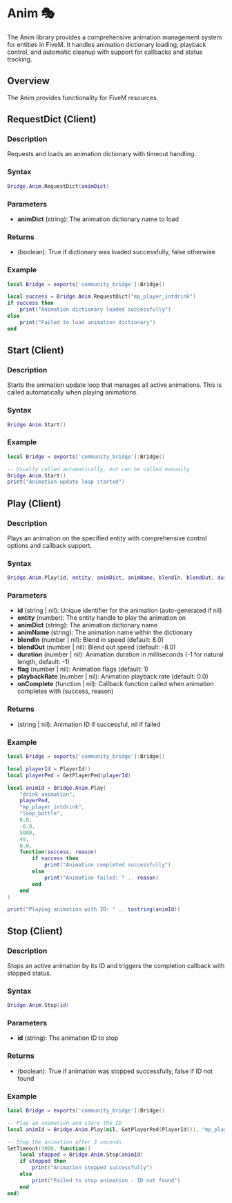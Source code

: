 # Anim 🎭

<!--META
nav: true
toc: true
description: The Anim library provides a comprehensive animation management system for entities in FiveM. It handles animation dictionary loading, playback control, and automatic cleanup with support for callbacks and status tracking.
-->

The Anim library provides a comprehensive animation management system for entities in FiveM. It handles animation dictionary loading, playback control, and automatic cleanup with support for callbacks and status tracking.

## Overview

The Anim provides functionality for FiveM resources.

## RequestDict (Client)

### Description
Requests and loads an animation dictionary with timeout handling.

### Syntax
```lua
Bridge.Anim.RequestDict(animDict)
```

### Parameters
- **animDict** (string): The animation dictionary name to load

### Returns
- (boolean): True if dictionary was loaded successfully, false otherwise

### Example
```lua
local Bridge = exports['community_bridge']:Bridge()

local success = Bridge.Anim.RequestDict("mp_player_intdrink")
if success then
    print("Animation dictionary loaded successfully")
else
    print("Failed to load animation dictionary")
end
```

## Start (Client)

### Description
Starts the animation update loop that manages all active animations. This is called automatically when playing animations.

### Syntax
```lua
Bridge.Anim.Start()
```

### Example
```lua
local Bridge = exports['community_bridge']:Bridge()

-- Usually called automatically, but can be called manually
Bridge.Anim.Start()
print("Animation update loop started")
```

## Play (Client)

### Description
Plays an animation on the specified entity with comprehensive control options and callback support.

### Syntax
```lua
Bridge.Anim.Play(id, entity, animDict, animName, blendIn, blendOut, duration, flag, playbackRate, onComplete)
```

### Parameters
- **id** (string | nil): Unique identifier for the animation (auto-generated if nil)
- **entity** (number): The entity handle to play the animation on
- **animDict** (string): The animation dictionary name
- **animName** (string): The animation name within the dictionary
- **blendIn** (number | nil): Blend in speed (default: 8.0)
- **blendOut** (number | nil): Blend out speed (default: -8.0)
- **duration** (number | nil): Animation duration in milliseconds (-1 for natural length, default: -1)
- **flag** (number | nil): Animation flags (default: 1)
- **playbackRate** (number | nil): Animation playback rate (default: 0.0)
- **onComplete** (function | nil): Callback function called when animation completes with (success, reason)

### Returns
- (string | nil): Animation ID if successful, nil if failed

### Example
```lua
local Bridge = exports['community_bridge']:Bridge()

local playerId = PlayerId()
local playerPed = GetPlayerPed(playerId)

local animId = Bridge.Anim.Play(
    "drink_animation",
    playerPed,
    "mp_player_intdrink",
    "loop_bottle",
    8.0,
    -8.0,
    5000,
    49,
    0.0,
    function(success, reason)
        if success then
            print("Animation completed successfully")
        else
            print("Animation failed: " .. reason)
        end
    end
)

print("Playing animation with ID: " .. tostring(animId))
```

## Stop (Client)

### Description
Stops an active animation by its ID and triggers the completion callback with stopped status.

### Syntax
```lua
Bridge.Anim.Stop(id)
```

### Parameters
- **id** (string): The animation ID to stop

### Returns
- (boolean): True if animation was stopped successfully, false if ID not found

### Example
```lua
local Bridge = exports['community_bridge']:Bridge()

-- Play an animation and store the ID
local animId = Bridge.Anim.Play(nil, GetPlayerPed(PlayerId()), "mp_player_intdrink", "loop_bottle")

-- Stop the animation after 3 seconds
SetTimeout(3000, function()
    local stopped = Bridge.Anim.Stop(animId)
    if stopped then
        print("Animation stopped successfully")
    else
        print("Failed to stop animation - ID not found")
    end
end)
```

